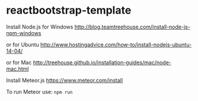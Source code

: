 # reactbootstrap-template

Install Node.js for Windows
http://blog.teamtreehouse.com/install-node-js-npm-windows

or for Ubuntu
http://www.hostingadvice.com/how-to/install-nodejs-ubuntu-14-04/

or for Mac
http://treehouse.github.io/installation-guides/mac/node-mac.html

Install Meteor.js
https://www.meteor.com/install

To run Meteor use:
```npm run```

